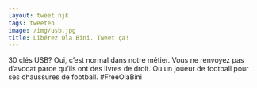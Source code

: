 ```yaml
---
layout: tweet.njk
tags: tweeten
image: /img/usb.jpg
title: Libérez Ola Bini. Tweet ça!
---
```

30 clés USB? Oui, c’est normal dans notre métier. 
Vous ne renvoyez pas d’avocat parce qu’ils ont des livres de droit. 
Ou un joueur de football pour ses chaussures de football. #FreeOlaBini
